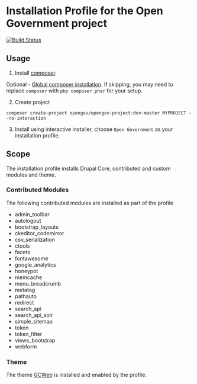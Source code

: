 # Installation Profile for the Open Government project

[![Build Status](https://travis-ci.org/open-data/og.svg?branch=master)](https://travis-ci.org/open-data/og)


## Usage

1. Install [composer](https://getcomposer.org/doc/00-intro.md#installation-linux-unix-osx).

Optional - [Global composer installation](https://getcomposer.org/doc/00-intro.md#globally).
If skipping, you may need to replace `composer` with `php composer.phar` for your setup.

2. Create project

```
composer create-project opengov/opengov-project:dev-master MYPROJECT --no-interaction
```

3. Install using interactive installer, choose `Open Government` as your installation profile. 


## Scope
The installation profile installs Drupal Core, contributed and custom modules and theme.

### Contributed Modules

The following contributed modules are installed as part of the profile
- admin_toolbar
- autologout
- bootstrap_layouts
- ckeditor_codemirror
- csv_serialization
- ctools
- facets
- fontawesome
- google_analytics
- honeypot
- memcache
- menu_breadcrumb
- metatag
- pathauto
- redirect
- search_api
- search_api_solr
- simple_sitemap
- token
- token_filter
- views_bootstrap
- webform

### Theme

The theme [GCWeb](https://github.com/open-data/gcweb_bootstrap) is installed and enabled by the profile.

